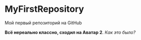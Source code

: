 # MyFirstRepository
Мой первый репозиторий на GitHub

**Всё нереально классно, сходил на Аватар 2**.
*Как это было?*
